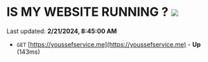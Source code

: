 # IS MY WEBSITE RUNNING ? [![](https://img.shields.io/static/v1?label=Sponsor&message=%E2%9D%A4&logo=GitHub&color=%23fe8e86)](https://github.com/sponsors/<username>)

Last updated: **2/21/2024, 8:45:00 AM**

- `GET` [https://youssefservice.me](https://youssefservice.me) - **Up** (143ms)
